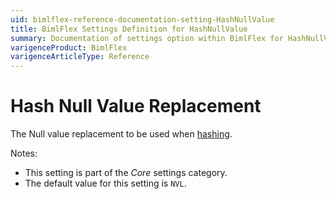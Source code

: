 ```yaml
---
uid: bimlflex-reference-documentation-setting-HashNullValue
title: BimlFlex Settings Definition for HashNullValue
summary: Documentation of settings option within BimlFlex for HashNullValue
varigenceProduct: BimlFlex
varigenceArticleType: Reference
---
```


# Hash Null Value Replacement

The Null value replacement to be used when [hashing](xref:bimlflex-concepts-hashing).

Notes:

* This setting is part of the *Core* settings category.
* The default value for this setting is `NVL`.